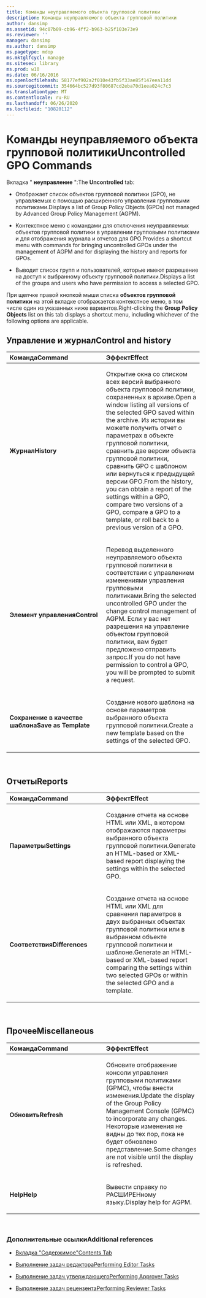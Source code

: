 ```yaml
---
title: Команды неуправляемого объекта групповой политики
description: Команды неуправляемого объекта групповой политики
author: dansimp
ms.assetid: 94c07b09-cb96-4ff2-b963-b25f103e73e9
ms.reviewer: ''
manager: dansimp
ms.author: dansimp
ms.pagetype: mdop
ms.mktglfcycl: manage
ms.sitesec: library
ms.prod: w10
ms.date: 06/16/2016
ms.openlocfilehash: 58177ef902a2f010e43fb5f33ae85f147eea11dd
ms.sourcegitcommit: 354664bc527d93f80687cd2eba70d1eea024c7c3
ms.translationtype: MT
ms.contentlocale: ru-RU
ms.lasthandoff: 06/26/2020
ms.locfileid: "10820112"
---
```

# <span data-ttu-id="9c4a0-103">Команды неуправляемого объекта групповой политики</span><span class="sxs-lookup"><span data-stu-id="9c4a0-103">Uncontrolled GPO Commands</span></span>


<span data-ttu-id="9c4a0-104">Вкладка " **неуправление** ":</span><span class="sxs-lookup"><span data-stu-id="9c4a0-104">The **Uncontrolled** tab:</span></span>

-   <span data-ttu-id="9c4a0-105">Отображает список объектов групповой политики (GPO), не управляемых с помощью расширенного управления групповыми политиками.</span><span class="sxs-lookup"><span data-stu-id="9c4a0-105">Displays a list of Group Policy Objects (GPOs) not managed by Advanced Group Policy Management (AGPM).</span></span>

-   <span data-ttu-id="9c4a0-106">Контекстное меню с командами для отключения неуправляемых объектов групповой политики в управлении групповыми политиками и для отображения журнала и отчетов для GPO.</span><span class="sxs-lookup"><span data-stu-id="9c4a0-106">Provides a shortcut menu with commands for bringing uncontrolled GPOs under the management of AGPM and for displaying the history and reports for GPOs.</span></span>

-   <span data-ttu-id="9c4a0-107">Выводит список групп и пользователей, которые имеют разрешение на доступ к выбранному объекту групповой политики.</span><span class="sxs-lookup"><span data-stu-id="9c4a0-107">Displays a list of the groups and users who have permission to access a selected GPO.</span></span>

<span data-ttu-id="9c4a0-108">При щелчке правой кнопкой мыши списка **объектов групповой политики** на этой вкладке отображается контекстное меню, в том числе один из указанных ниже вариантов.</span><span class="sxs-lookup"><span data-stu-id="9c4a0-108">Right-clicking the **Group Policy Objects** list on this tab displays a shortcut menu, including whichever of the following options are applicable.</span></span>

## <span data-ttu-id="9c4a0-109">Управление и журнал</span><span class="sxs-lookup"><span data-stu-id="9c4a0-109">Control and history</span></span>


<table>
<colgroup>
<col width="50%" />
<col width="50%" />
</colgroup>
<thead>
<tr class="header">
<th align="left"><span data-ttu-id="9c4a0-110">Команда</span><span class="sxs-lookup"><span data-stu-id="9c4a0-110">Command</span></span></th>
<th align="left"><span data-ttu-id="9c4a0-111">Эффект</span><span class="sxs-lookup"><span data-stu-id="9c4a0-111">Effect</span></span></th>
</tr>
</thead>
<tbody>
<tr class="odd">
<td align="left"><p><strong><span data-ttu-id="9c4a0-112">Журнал</span><span class="sxs-lookup"><span data-stu-id="9c4a0-112">History</span></span></strong></p></td>
<td align="left"><p><span data-ttu-id="9c4a0-113">Открытие окна со списком всех версий выбранного объекта групповой политики, сохраненных в архиве.</span><span class="sxs-lookup"><span data-stu-id="9c4a0-113">Open a window listing all versions of the selected GPO saved within the archive.</span></span> <span data-ttu-id="9c4a0-114">Из истории вы можете получить отчет о параметрах в объекте групповой политики, сравнить две версии объекта групповой политики, сравнить GPO с шаблоном или вернуться к предыдущей версии GPO.</span><span class="sxs-lookup"><span data-stu-id="9c4a0-114">From the history, you can obtain a report of the settings within a GPO, compare two versions of a GPO, compare a GPO to a template, or roll back to a previous version of a GPO.</span></span></p></td>
</tr>
<tr class="even">
<td align="left"><p><strong><span data-ttu-id="9c4a0-115">Элемент управления</span><span class="sxs-lookup"><span data-stu-id="9c4a0-115">Control</span></span></strong></p></td>
<td align="left"><p><span data-ttu-id="9c4a0-116">Перевод выделенного неуправляемого объекта групповой политики в соответствии с управлением изменениями управления групповыми политиками.</span><span class="sxs-lookup"><span data-stu-id="9c4a0-116">Bring the selected uncontrolled GPO under the change control management of AGPM.</span></span> <span data-ttu-id="9c4a0-117">Если у вас нет разрешения на управление объектом групповой политики, вам будет предложено отправить запрос.</span><span class="sxs-lookup"><span data-stu-id="9c4a0-117">If you do not have permission to control a GPO, you will be prompted to submit a request.</span></span></p></td>
</tr>
<tr class="odd">
<td align="left"><p><strong><span data-ttu-id="9c4a0-118">Сохранение в качестве шаблона</span><span class="sxs-lookup"><span data-stu-id="9c4a0-118">Save as Template</span></span></strong></p></td>
<td align="left"><p><span data-ttu-id="9c4a0-119">Создание нового шаблона на основе параметров выбранного объекта групповой политики.</span><span class="sxs-lookup"><span data-stu-id="9c4a0-119">Create a new template based on the settings of the selected GPO.</span></span></p></td>
</tr>
</tbody>
</table>

 

## <span data-ttu-id="9c4a0-120">Отчеты</span><span class="sxs-lookup"><span data-stu-id="9c4a0-120">Reports</span></span>


<table>
<colgroup>
<col width="50%" />
<col width="50%" />
</colgroup>
<thead>
<tr class="header">
<th align="left"><span data-ttu-id="9c4a0-121">Команда</span><span class="sxs-lookup"><span data-stu-id="9c4a0-121">Command</span></span></th>
<th align="left"><span data-ttu-id="9c4a0-122">Эффект</span><span class="sxs-lookup"><span data-stu-id="9c4a0-122">Effect</span></span></th>
</tr>
</thead>
<tbody>
<tr class="odd">
<td align="left"><p><strong><span data-ttu-id="9c4a0-123">Параметры</span><span class="sxs-lookup"><span data-stu-id="9c4a0-123">Settings</span></span></strong></p></td>
<td align="left"><p><span data-ttu-id="9c4a0-124">Создание отчета на основе HTML или XML, в котором отображаются параметры выбранного объекта групповой политики.</span><span class="sxs-lookup"><span data-stu-id="9c4a0-124">Generate an HTML-based or XML-based report displaying the settings within the selected GPO.</span></span></p></td>
</tr>
<tr class="even">
<td align="left"><p><strong><span data-ttu-id="9c4a0-125">Соответствия</span><span class="sxs-lookup"><span data-stu-id="9c4a0-125">Differences</span></span></strong></p></td>
<td align="left"><p><span data-ttu-id="9c4a0-126">Создание отчета на основе HTML или XML для сравнения параметров в двух выбранных объектах групповой политики или в выбранном объекте групповой политики и шаблоне.</span><span class="sxs-lookup"><span data-stu-id="9c4a0-126">Generate an HTML-based or XML-based report comparing the settings within two selected GPOs or within the selected GPO and a template.</span></span></p></td>
</tr>
</tbody>
</table>

 

## <span data-ttu-id="9c4a0-127">Прочее</span><span class="sxs-lookup"><span data-stu-id="9c4a0-127">Miscellaneous</span></span>


<table>
<colgroup>
<col width="50%" />
<col width="50%" />
</colgroup>
<thead>
<tr class="header">
<th align="left"><span data-ttu-id="9c4a0-128">Команда</span><span class="sxs-lookup"><span data-stu-id="9c4a0-128">Command</span></span></th>
<th align="left"><span data-ttu-id="9c4a0-129">Эффект</span><span class="sxs-lookup"><span data-stu-id="9c4a0-129">Effect</span></span></th>
</tr>
</thead>
<tbody>
<tr class="odd">
<td align="left"><p><strong><span data-ttu-id="9c4a0-130">Обновить</span><span class="sxs-lookup"><span data-stu-id="9c4a0-130">Refresh</span></span></strong></p></td>
<td align="left"><p><span data-ttu-id="9c4a0-131">Обновите отображение консоли управления групповыми политиками (GPMC), чтобы внести изменения.</span><span class="sxs-lookup"><span data-stu-id="9c4a0-131">Update the display of the Group Policy Management Console (GPMC) to incorporate any changes.</span></span> <span data-ttu-id="9c4a0-132">Некоторые изменения не видны до тех пор, пока не будет обновлено представление.</span><span class="sxs-lookup"><span data-stu-id="9c4a0-132">Some changes are not visible until the display is refreshed.</span></span></p></td>
</tr>
<tr class="even">
<td align="left"><p><strong><span data-ttu-id="9c4a0-133">Help</span><span class="sxs-lookup"><span data-stu-id="9c4a0-133">Help</span></span></strong></p></td>
<td align="left"><p><span data-ttu-id="9c4a0-134">Вывести справку по РАСШИРЕНному языку.</span><span class="sxs-lookup"><span data-stu-id="9c4a0-134">Display help for AGPM.</span></span></p></td>
</tr>
</tbody>
</table>

 

### <span data-ttu-id="9c4a0-135">Дополнительные ссылки</span><span class="sxs-lookup"><span data-stu-id="9c4a0-135">Additional references</span></span>

-   [<span data-ttu-id="9c4a0-136">Вкладка "Содержимое"</span><span class="sxs-lookup"><span data-stu-id="9c4a0-136">Contents Tab</span></span>](contents-tab-agpm30ops.md)

-   [<span data-ttu-id="9c4a0-137">Выполнение задач редактора</span><span class="sxs-lookup"><span data-stu-id="9c4a0-137">Performing Editor Tasks</span></span>](performing-editor-tasks-agpm30ops.md)

-   [<span data-ttu-id="9c4a0-138">Выполнение задач утверждающего</span><span class="sxs-lookup"><span data-stu-id="9c4a0-138">Performing Approver Tasks</span></span>](performing-approver-tasks-agpm30ops.md)

-   [<span data-ttu-id="9c4a0-139">Выполнение задач рецензента</span><span class="sxs-lookup"><span data-stu-id="9c4a0-139">Performing Reviewer Tasks</span></span>](performing-reviewer-tasks-agpm30ops.md)

 

 





